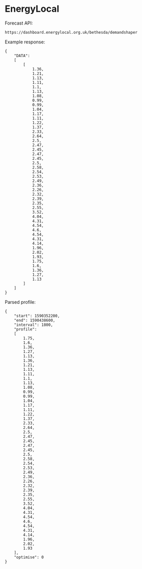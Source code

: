 # EnergyLocal

Forecast API:

    https://dashboard.energylocal.org.uk/bethesda/demandshaper

Example response:

    {
        "DATA":
        [
            [
                1.36,
                1.21,
                1.13,
                1.11,
                1.1,
                1.13,
                1.08,
                0.99,
                0.99,
                1.04,
                1.17,
                1.11,
                1.22,
                1.37,
                2.33,
                2.64,
                2.5,
                2.47,
                2.45,
                2.47,
                2.45,
                2.5,
                2.58,
                2.54,
                2.53,
                2.49,
                2.36,
                2.26,
                2.32,
                2.39,
                2.35,
                2.55,
                3.52,
                4.04,
                4.31,
                4.54,
                4.6,
                4.54,
                4.31,
                4.14,
                1.96,
                2.02,
                1.93,
                1.75,
                1.6,
                1.36,
                1.27,
                1.13
            ]
        ]
    }
    
Parsed profile:

    {
        "start": 1590352200,
        "end": 1590438600,
        "interval": 1800,
        "profile":
        [
            1.75,
            1.6,
            1.36,
            1.27,
            1.13,
            1.36,
            1.21,
            1.13,
            1.11,
            1.1,
            1.13,
            1.08,
            0.99,
            0.99,
            1.04,
            1.17,
            1.11,
            1.22,
            1.37,
            2.33,
            2.64,
            2.5,
            2.47,
            2.45,
            2.47,
            2.45,
            2.5,
            2.58,
            2.54,
            2.53,
            2.49,
            2.36,
            2.26,
            2.32,
            2.39,
            2.35,
            2.55,
            3.52,
            4.04,
            4.31,
            4.54,
            4.6,
            4.54,
            4.31,
            4.14,
            1.96,
            2.02,
            1.93
        ],
        "optimise": 0
    }
